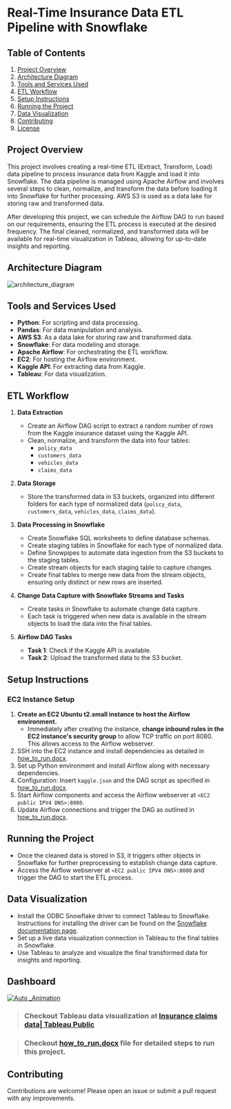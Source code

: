 # Real-Time Insurance Data ETL Pipeline with Snowflake

## Table of Contents
1. [Project Overview](#project-overview)
2. [Architecture Diagram](#architecture-diagram)
3. [Tools and Services Used](#tools-and-services-used)
4. [ETL Workflow](#etl-workflow)
5. [Setup Instructions](#setup-instructions)
6. [Running the Project](#running-the-project)
7. [Data Visualization](#data-visualization)
8. [Contributing](#contributing)
9. [License](#license)

## Project Overview
This project involves creating a real-time ETL (Extract, Transform, Load) data pipeline to process insurance data from Kaggle and load it into Snowflake. The data pipeline is managed using Apache Airflow and involves several steps to clean, normalize, and transform the data before loading it into Snowflake for further processing. AWS S3 is used as a data lake for storing raw and transformed data.

After developing this project, we can schedule the Airflow DAG to run based on our requirements, ensuring the ETL process is executed at the desired frequency. The final cleaned, normalized, and transformed data will be available for real-time visualization in Tableau, allowing for up-to-date insights and reporting.

## Architecture Diagram

![architecture_diagram](https://github.com/user-attachments/assets/ae965ace-b02f-4e46-8d7c-71b530ff3014)


## Tools and Services Used
- **Python**: For scripting and data processing.
- **Pandas**: For data manipulation and analysis.
- **AWS S3**: As a data lake for storing raw and transformed data.
- **Snowflake**: For data modeling and storage.
- **Apache Airflow**: For orchestrating the ETL workflow.
- **EC2**: For hosting the Airflow environment.
- **Kaggle API**: For extracting data from Kaggle.
- **Tableau**: For data visualization.

## ETL Workflow
1. **Data Extraction**
    - Create an Airflow DAG script to extract a random number of rows from the Kaggle insurance dataset using the Kaggle API.
    - Clean, normalize, and transform the data into four tables:
        - `policy_data`
        - `customers_data`
        - `vehicles_data`
        - `claims_data`

2. **Data Storage**
    - Store the transformed data in S3 buckets, organized into different folders for each type of normalized data (`policy_data`, `customers_data`, `vehicles_data`, `claims_data`).

3. **Data Processing in Snowflake**
    - Create Snowflake SQL worksheets to define database schemas.
    - Create staging tables in Snowflake for each type of normalized data.
    - Define Snowpipes to automate data ingestion from the S3 buckets to the staging tables.
    - Create stream objects for each staging table to capture changes.
    - Create final tables to merge new data from the stream objects, ensuring only distinct or new rows are inserted.

4. **Change Data Capture with Snowflake Streams and Tasks**
    - Create tasks in Snowflake to automate change data capture.
    - Each task is triggered when new data is available in the stream objects to load the data into the final tables.

5. **Airflow DAG Tasks**
    - **Task 1**: Check if the Kaggle API is available.
    - **Task 2**: Upload the transformed data to the S3 bucket.

## Setup Instructions
### EC2 Instance Setup
1. **Create an EC2 Ubuntu t2.small instance to host the Airflow environment.**
   - Immediately after creating the instance, **change inbound rules in the EC2 instance's security group** to allow TCP traffic on port 8080. This allows access to the Airflow webserver.
2. SSH into the EC2 instance and install dependencies as detailed in [how_to_run.docx](https://github.com/ravishankar324/Real-Time-Insurance-claims-Data-ETL-Pipeline/blob/master/how_to_run.docx).
3. Set up Python environment and install Airflow along with necessary dependencies.
4. Configuration: Insert `kaggle.json` and the DAG script as specified in [how_to_run.docx](https://github.com/ravishankar324/Real-Time-Insurance-claims-Data-ETL-Pipeline/blob/master/how_to_run.docx).
5. Start Airflow components and access the Airflow webserver at `<EC2 public IPV4 DNS>:8080`.
6. Update Airflow connections and trigger the DAG as outlined in [how_to_run.docx](https://github.com/ravishankar324/Real-Time-Insurance-claims-Data-ETL-Pipeline/blob/master/how_to_run.docx).

## Running the Project
- Once the cleaned data is stored in S3, it triggers other objects in Snowflake for further preprocessing to establish change data capture.
- Access the Airflow webserver at `<EC2 public IPV4 DNS>:8080` and trigger the DAG to start the ETL process.

## Data Visualization
- Install the ODBC Snowflake driver to connect Tableau to Snowflake. Instructions for installing the driver can be found on the [Snowflake documentation page](https://docs.snowflake.com/en/user-guide/odbc-download).
- Set up a live data visualization connection in Tableau to the final tables in Snowflake.
- Use Tableau to analyze and visualize the final transformed data for insights and reporting.

## Dashboard
[![Auto _Animation](https://github.com/user-attachments/assets/77c2131f-3fd6-4738-8043-6ccbb2e5775b)
](https://public.tableau.com/app/profile/ravi.shankar.p.r/viz/Auto_Insurance_claims_data_dashboard/final_dashboard)

> ### Checkout Tableau data visualization at [Insurance claims data| Tableau Public](https://public.tableau.com/app/profile/ravi.shankar.p.r/viz/Auto_Insurance_claims_data_dashboard/final_dashboard)

> ### Checkout [how_to_run.docx](https://github.com/ravishankar324/Real-Time-Insurance-claims-Data-ETL-Pipeline/blob/master/how_to_run.docx) file for detailed steps to run this project.

## Contributing
Contributions are welcome! Please open an issue or submit a pull request with any improvements.


